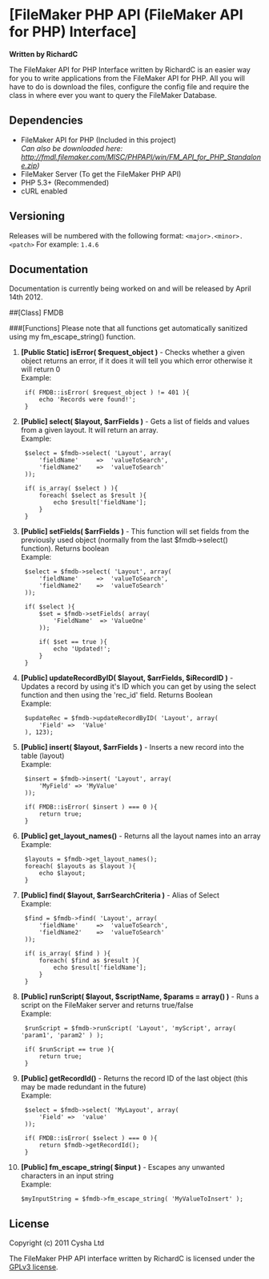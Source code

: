 # [FileMaker PHP API (FileMaker API for PHP) Interface]

**Written by RichardC**

The FileMaker API for PHP Interface written by RichardC is an easier way for you to write applications from the FileMaker API for PHP.
All you will have to do is download the files, configure the config file and require the class in where ever you want to query the FileMaker Database.

## Dependencies
- FileMaker API for PHP (Included in this project)  
    _Can also be downloaded here: http://fmdl.filemaker.com/MISC/PHPAPI/win/FM_API_for_PHP_Standalone.zip)_
- FileMaker Server (To get the FileMaker PHP API)
- PHP 5.3+ (Recommended)
- cURL enabled


## Versioning
Releases will be numbered with the following format:
`<major>.<minor>.<patch>` 
For example: `1.4.6`


## Documentation
Documentation is currently being worked on and will be released by April 14th 2012.

##[Class] FMDB

###[Functions]
Please note that all functions get automatically sanitized using my fm_escape_string() function.

1. **[Public Static] isError( $request_object )** - Checks whether a given object returns an error, if it does it will tell you which error otherwise it will return 0  
    Example:   
    
        if( FMDB::isError( $request_object ) != 401 ){
            echo 'Records were found!';
        }
        
2. **[Public] select( $layout, $arrFields )** - Gets a list of fields and values from a given layout. It will return an array.  
    Example:  
    
        $select = $fmdb->select( 'Layout', array(
            'fieldName'     =>  'valueToSearch',
            'fieldName2'    =>  'valueToSearch'
        )); 
        
        if( is_array( $select ) ){
            foreach( $select as $result ){
                echo $result['fieldName'];
            }
        }
        
3. **[Public] setFields( $arrFields )** - This function will set fields from the previously used object (normally from the last $fmdb->select() function). Returns boolean  
    Example:
    
        $select = $fmdb->select( 'Layout', array(
            'fieldName'     =>  'valueToSearch',
            'fieldName2'    =>  'valueToSearch'
        )); 
        
        if( $select ){  
            $set = $fmdb->setFields( array(
                'FieldName'  => 'ValueOne'
            ));
            
            if( $set == true ){
                echo 'Updated!';
            }
        }
    
4. **[Public] updateRecordByID( $layout, $arrFields, $iRecordID )** - Updates a record by using it's ID which you can get by using the select function and then using the 'rec_id' field. Returns Boolean  
    Example:
    
        $updateRec = $fmdb->updateRecordByID( 'Layout', array(
            'Field' =>  'Value'
        ), 123);
        
5. **[Public] insert( $layout, $arrFields )** - Inserts a new record into the table (layout)  
    Example:
    
        $insert = $fmdb->insert( 'Layout', array(
            'MyField' => 'MyValue'
        ));
        
        if( FMDB::isError( $insert ) === 0 ){
            return true;
        }

6. **[Public] get_layout_names()** - Returns all the layout names into an array  
    Example:
    
        $layouts = $fmdb->get_layout_names();
        foreach( $layouts as $layout ){
            echo $layout;
        }

7. **[Public] find( $layout, $arrSearchCriteria )** - Alias of Select  
    Example:
    
        $find = $fmdb->find( 'Layout', array(
            'fieldName'     =>  'valueToSearch',
            'fieldName2'    =>  'valueToSearch'
        )); 
        
        if( is_array( $find ) ){
            foreach( $find as $result ){
                echo $result['fieldName'];
            }
        }

8. **[Public] runScript( $layout, $scriptName, $params = array() )** - Runs a script on the FileMaker server and returns true/false  
    Example:
    
        $runScript = $fmdb->runScript( 'Layout', 'myScript', array( 'param1', 'param2' ) );
        
        if( $runScript == true ){
            return true;
        }
        

9. **[Public] getRecordId()** - Returns the record ID of the last object (this may be made redundant in the future)  
    Example:
        
        $select = $fmdb->select( 'MyLayout', array(
            'Field' =>  'value'
        ));
        
        if( FMDB::isError( $select ) === 0 ){
            return $fmdb->getRecordId();
        }

10. **[Public] fm_escape_string( $input )** - Escapes any unwanted characters in an input string  
    Example:
    
        $myInputString = $fmdb->fm_escape_string( 'MyValueToInsert' );



## License

Copyright (c) 2011 Cysha Ltd

The FileMaker PHP API interface written by RichardC is licensed under the [GPLv3 license](http://www.gnu.org/licenses/gpl-3.0.html).